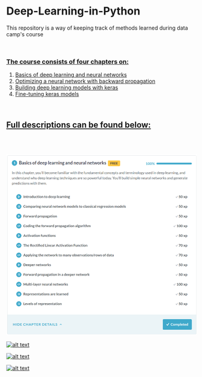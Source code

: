 # Deep-Learning-in-Python
<p>This repository is a way of keeping track of methods learned during data camp's course <a href="https://www.datacamp.com/courses/deep-learning-in-python"</a></p>
<br>
<h3>The course consists of four chapters on: </h3>
<ol>
  <li>Basics of deep learning and neural networks</li>
  <li>Optimizing a neural network with backward propagation</li> 
  <li>Building deep learning models with keras</li> 
  <li>Fine-tuning keras models</li>
</ol>
<br>

<h2>Full descriptions can be found below:</h2>
<br>
<br>

![alt text](https://github.com/scharnk/Deep-Learning-in-Python/blob/master/images/deeplearning_CH01.png)<br>

![alt text](https://github.com/scharnk/Deep-Learning-in-Python/blob/master/images/deeplearning_CH02.png)<br>

![alt text](https://github.com/scharnk/Deep-Learning-in-Python/blob/master/images/deeplearning_CH03.png)<br>

![alt text](https://github.com/scharnk/Deep-Learning-in-Python/blob/master/images/deeplearning_CH04.png)<br>

